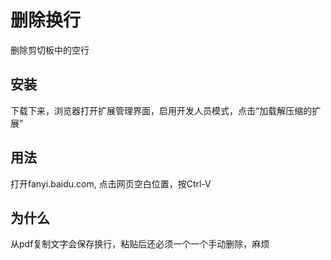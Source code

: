 # 删除换行 
删除剪切板中的空行

## 安装
下载下来，浏览器打开扩展管理界面，启用开发人员模式，点击“加载解压缩的扩展”

## 用法
打开fanyi.baidu.com, 点击网页空白位置，按Ctrl-V

## 为什么
从pdf复制文字会保存换行，粘贴后还必须一个一个手动删除，麻烦
